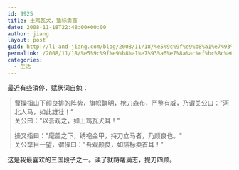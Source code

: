 ```yaml
---
id: 9925
title: 土鸡瓦犬，插标卖首
date: 2008-11-18T22:48:00+00:00
author: jiang
layout: post
guid: http://li-and-jiang.com/blog/2008/11/18/%e5%9c%9f%e9%b8%a1%e7%93%a6%e7%8a%ac%ef%bc%8c%e6%8f%92%e6%a0%87%e5%8d%96%e9%a6%96/
permalink: /2008/11/18/%e5%9c%9f%e9%b8%a1%e7%93%a6%e7%8a%ac%ef%bc%8c%e6%8f%92%e6%a0%87%e5%8d%96%e9%a6%96/
categories:
  - 生活
---
```

最近有些消停，赋状词自勉：

<blockquote style="margin:0pt 0pt 0pt 0.8ex;padding-left:1ex">
  <p>
    曹操指山下颜良排的阵势，旗帜鲜明，枪刀森布，严整有威，乃谓关公曰："河北人马，如此雄壮！"<br />关公曰："以吾观之，如土鸡瓦犬耳！"
  </p>
  
  <p>
    操又指曰："麾盖之下，绣袍金甲，持刀立马者，乃颜良也。"<br />关公举目一望，谓操曰："吾观颜良，如插标卖首耳！"
  </p>
</blockquote>

这是我最喜欢的三国段子之一。读了就踌躇满志，提刀四顾。